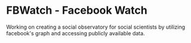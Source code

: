 FBWatch - Facebook Watch
========================

Working on creating a social observatory for social scientists by utilizing 
facebook's graph and accessing publicly available data.